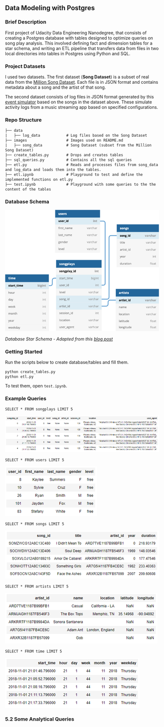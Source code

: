 ## **Data Modeling with Postgres**

### **Brief Description**
First project of Udacity Data Engineering Nanodegree, that consists of creating a Postgres database with tables designed to optimize queries on song play analysis. This involved defining fact and dimension tables for a star schema, and writing an ETL pipeline that transfers data from files in two local directories into tables in Postgres using Python and SQL.


### **Project Datasets**
I used two datasets. The first dataset (**Song Dataset**) is a subset of real data from the [Million Song Dataset](https://labrosa.ee.columbia.edu/millionsong/). Each file is in JSON format and contains metadata about a song and the artist of that song. 

The second dataset consists of log files in JSON format generated by this [event simulator](https://github.com/Interana/eventsim) based on the songs in the dataset above. These simulate activity logs from a music streaming app based on specified configurations.


### **Repo Structure**
    ├── data
    |   ├── log_data            # Log files based on the Song Dataset
    ├── images                  # Images used on README.md
    |   ├── song_data           # Song Dataset (subset from the Million Song Dataset) 
    ├── create_tables.py        # Drops and creates tables
    ├── sql_queries.py          # Contains all the sql queries
    ├── etl.py                  # Reads and processes files from song_data and log_data and loads them into the tables.
    ├── etl.ipynb               # Playground to test and define the implemented functions on etl.py
    ├── test.ipynb              # Playground with some queries to the the content of the tables

### **Database Schema**
![Star Schema](images/star_schema.png)

*Database Star Schema - Adapted from this [blog post](https://towardsdatascience.com/data-modeling-for-a-music-streaming-app-db46a4595e4e)*

### **Getting Started**

Run the scripts below to create database/tables and fill them.

    python create_tables.py
    python etl.py

To test them, open `test.ipynb`.

### **Example Queries**

    SELECT * FROM songplays LIMIT 5

![songplays query](images/songplays_query.png)

    SELECT * FROM users LIMIT 5

![users query](images/users_query.png)

    SELECT * FROM songs LIMIT 5

![songs query](images/songs_query.png)

    SELECT * FROM artists LIMIT 5

![artists query](images/artists_query.png)

    SELECT * FROM time LIMIT 5

![time query](images/time_query.png)

### 5.2 Some Analytical Queries

